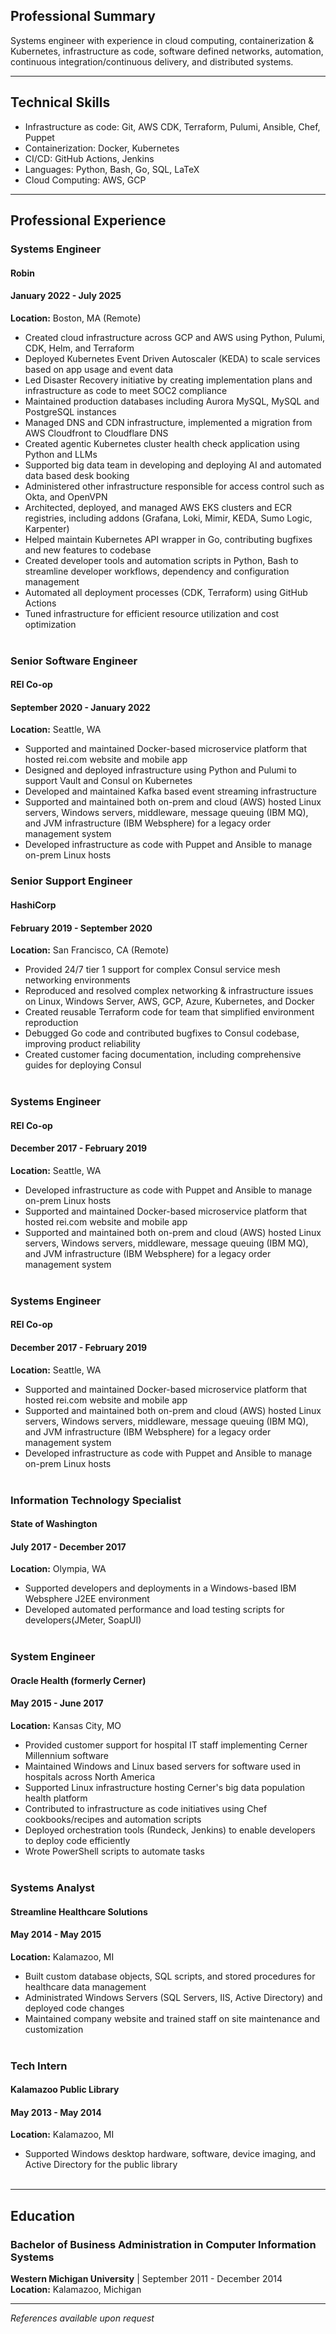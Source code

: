 ## Professional Summary

Systems engineer with experience in cloud computing, containerization & Kubernetes, infrastructure as code, software defined networks, automation, continuous integration/continuous delivery, and distributed systems.

---

## Technical Skills

- Infrastructure as code: Git, AWS CDK, Terraform, Pulumi, Ansible, Chef, Puppet
- Containerization: Docker, Kubernetes
- CI/CD: GitHub Actions, Jenkins
- Languages: Python, Bash, Go, SQL, LaTeX
- Cloud Computing: AWS, GCP

---

## Professional Experience

### Systems Engineer
#### Robin 
#### January 2022 - July 2025
**Location:** Boston, MA (Remote)

- Created cloud infrastructure across GCP and AWS using Python, Pulumi, CDK, Helm, and Terraform
- Deployed Kubernetes Event Driven Autoscaler (KEDA) to scale services based on app usage and event data
- Led Disaster Recovery initiative by creating implementation plans and infrastructure as code to meet SOC2 compliance
- Maintained production databases including Aurora MySQL, MySQL and PostgreSQL instances
- Managed DNS and CDN infrastructure, implemented a migration from AWS Cloudfront to Cloudflare DNS
- Created agentic Kubernetes cluster health check application using Python and LLMs
- Supported big data team in developing and deploying AI and automated data based desk booking
- Administered other infrastructure responsible for access control such as Okta, and OpenVPN
- Architected, deployed, and managed AWS EKS clusters and ECR registries, including addons (Grafana, Loki, Mimir, KEDA, Sumo Logic, Karpenter)
- Helped maintain Kubernetes API wrapper in Go, contributing bugfixes and new features to codebase
- Created developer tools and automation scripts in Python, Bash to streamline developer workflows, dependency and configuration management
- Automated all deployment processes (CDK, Terraform) using GitHub Actions
- Tuned infrastructure for efficient resource utilization and cost optimization
<br/><br/>

### Senior Software Engineer
#### REI Co-op
#### September 2020 - January 2022
**Location:** Seattle, WA

- Supported and maintained Docker-based microservice platform that hosted rei.com website and mobile app
- Designed and deployed infrastructure using Python and Pulumi to support Vault and Consul on Kubernetes
- Developed and maintained Kafka based event streaming infrastructure
- Supported and maintained both on-prem and cloud (AWS) hosted Linux servers, Windows servers, middleware, message queuing (IBM MQ), and JVM infrastructure (IBM Websphere) for a legacy order management system
- Developed infrastructure as code with Puppet and Ansible to manage on-prem Linux hosts  


### Senior Support Engineer 
#### HashiCorp
#### February 2019 - September 2020
**Location:** San Francisco, CA (Remote)

- Provided 24/7 tier 1 support for complex Consul service mesh networking environments
- Reproduced and resolved complex networking & infrastructure issues on Linux, Windows Server, AWS, GCP, Azure, Kubernetes, and Docker
- Created reusable Terraform code for team that simplified environment reproduction
- Debugged Go code and contributed bugfixes to Consul codebase, improving product reliability
- Created customer facing documentation, including comprehensive guides for deploying Consul
<br/><br/>

### Systems Engineer
#### REI Co-op
#### December 2017 - February 2019
**Location:** Seattle, WA

- Developed infrastructure as code with Puppet and Ansible to manage on-prem Linux hosts
- Supported and maintained Docker-based microservice platform that hosted rei.com website and mobile app
- Supported and maintained both on-prem and cloud (AWS) hosted Linux servers, Windows servers, middleware, message queuing (IBM MQ), and JVM infrastructure (IBM Websphere) for a legacy order management system
<br/><br/>

### Systems Engineer 
#### REI Co-op
#### December 2017 - February 2019
**Location:** Seattle, WA

- Supported and maintained Docker-based microservice platform that hosted rei.com website and mobile app
- Supported and maintained both on-prem and cloud (AWS) hosted Linux servers, Windows servers, middleware, message queuing (IBM MQ), and JVM infrastructure (IBM Websphere) for a legacy order management system
- Developed infrastructure as code with Puppet and Ansible to manage on-prem Linux hosts
<br/><br/>

### Information Technology Specialist 
#### State of Washington
#### July 2017 - December 2017
**Location:** Olympia, WA

- Supported developers and deployments in a Windows-based IBM Websphere J2EE environment
- Developed automated performance and load testing scripts for developers(JMeter, SoapUI)
<br/><br/>

### System Engineer 
#### Oracle Health (formerly Cerner)
#### May 2015 - June 2017
**Location:** Kansas City, MO

- Provided customer support for hospital IT staff implementing Cerner Millennium software
- Maintained Windows and Linux based servers for software used in hospitals across North America
- Supported Linux infrastructure hosting Cerner's big data population health platform
- Contributed to infrastructure as code initiatives using Chef cookbooks/recipes and automation scripts
- Deployed orchestration tools (Rundeck, Jenkins) to enable developers to deploy code efficiently
- Wrote PowerShell scripts to automate tasks
<br/><br/>

### Systems Analyst 
#### Streamline Healthcare Solutions
#### May 2014 - May 2015
**Location:** Kalamazoo, MI

- Built custom database objects, SQL scripts, and stored procedures for healthcare data management
- Administrated Windows Servers (SQL Servers, IIS, Active Directory) and deployed code changes
- Maintained company website and trained staff on site maintenance and customization
<br/><br/>

### Tech Intern 
#### Kalamazoo Public Library 
#### May 2013 - May 2014
**Location:** Kalamazoo, MI

- Supported Windows desktop hardware, software, device imaging, and Active Directory for the public library
<br/><br/>

---

## Education

### Bachelor of Business Administration in Computer Information Systems
**Western Michigan University** | September 2011 - December 2014  
**Location:** Kalamazoo, Michigan

---

*References available upon request*
